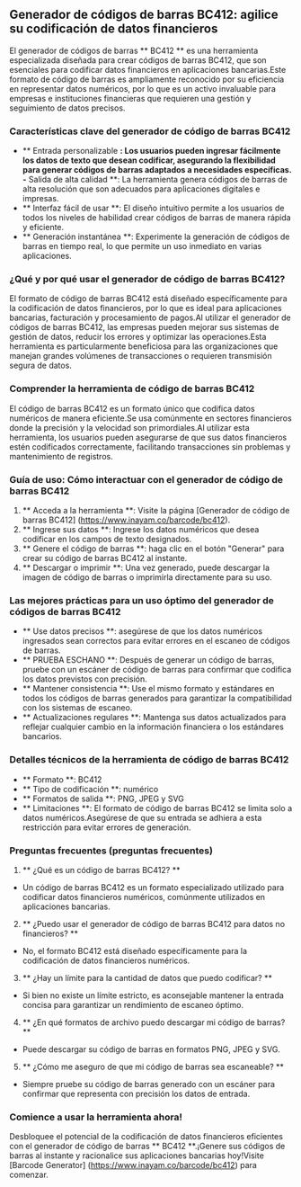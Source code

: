 ## Generador de códigos de barras BC412: agilice su codificación de datos financieros

El generador de códigos de barras ** BC412 ** es una herramienta especializada diseñada para crear códigos de barras BC412, que son esenciales para codificar datos financieros en aplicaciones bancarias.Este formato de código de barras es ampliamente reconocido por su eficiencia en representar datos numéricos, por lo que es un activo invaluable para empresas e instituciones financieras que requieren una gestión y seguimiento de datos precisos.

### Características clave del generador de código de barras BC412

- ** Entrada personalizable **: Los usuarios pueden ingresar fácilmente los datos de texto que desean codificar, asegurando la flexibilidad para generar códigos de barras adaptados a necesidades específicas.
-** Salida de alta calidad **: La herramienta genera códigos de barras de alta resolución que son adecuados para aplicaciones digitales e impresas.
- ** Interfaz fácil de usar **: El diseño intuitivo permite a los usuarios de todos los niveles de habilidad crear códigos de barras de manera rápida y eficiente.
- ** Generación instantánea **: Experimente la generación de códigos de barras en tiempo real, lo que permite un uso inmediato en varias aplicaciones.

### ¿Qué y por qué usar el generador de código de barras BC412?

El formato de código de barras BC412 está diseñado específicamente para la codificación de datos financieros, por lo que es ideal para aplicaciones bancarias, facturación y procesamiento de pagos.Al utilizar el generador de códigos de barras BC412, las empresas pueden mejorar sus sistemas de gestión de datos, reducir los errores y optimizar las operaciones.Esta herramienta es particularmente beneficiosa para las organizaciones que manejan grandes volúmenes de transacciones o requieren transmisión segura de datos.

### Comprender la herramienta de código de barras BC412

El código de barras BC412 es un formato único que codifica datos numéricos de manera eficiente.Se usa comúnmente en sectores financieros donde la precisión y la velocidad son primordiales.Al utilizar esta herramienta, los usuarios pueden asegurarse de que sus datos financieros estén codificados correctamente, facilitando transacciones sin problemas y mantenimiento de registros.

### Guía de uso: Cómo interactuar con el generador de código de barras BC412

1. ** Acceda a la herramienta **: Visite la página [Generador de código de barras BC412] (https://www.inayam.co/barcode/bc412).
2. ** Ingrese sus datos **: Ingrese los datos numéricos que desea codificar en los campos de texto designados.
3. ** Genere el código de barras **: haga clic en el botón "Generar" para crear su código de barras BC412 al instante.
4. ** Descargar o imprimir **: Una vez generado, puede descargar la imagen de código de barras o imprimirla directamente para su uso.

### Las mejores prácticas para un uso óptimo del generador de códigos de barras BC412

- ** Use datos precisos **: asegúrese de que los datos numéricos ingresados ​​sean correctos para evitar errores en el escaneo de códigos de barras.
- ** PRUEBA ESCHANO **: Después de generar un código de barras, pruebe con un escáner de código de barras para confirmar que codifica los datos previstos con precisión.
- ** Mantener consistencia **: Use el mismo formato y estándares en todos los códigos de barras generados para garantizar la compatibilidad con los sistemas de escaneo.
- ** Actualizaciones regulares **: Mantenga sus datos actualizados para reflejar cualquier cambio en la información financiera o los estándares bancarios.

### Detalles técnicos de la herramienta de código de barras BC412

- ** Formato **: BC412
- ** Tipo de codificación **: numérico
- ** Formatos de salida **: PNG, JPEG y SVG
- ** Limitaciones **: El formato de código de barras BC412 se limita solo a datos numéricos.Asegúrese de que su entrada se adhiera a esta restricción para evitar errores de generación.

### Preguntas frecuentes (preguntas frecuentes)

1. ** ¿Qué es un código de barras BC412? **
- Un código de barras BC412 es un formato especializado utilizado para codificar datos financieros numéricos, comúnmente utilizados en aplicaciones bancarias.

2. ** ¿Puedo usar el generador de código de barras BC412 para datos no financieros? **
- No, el formato BC412 está diseñado específicamente para la codificación de datos financieros numéricos.

3. ** ¿Hay un límite para la cantidad de datos que puedo codificar? **
- Si bien no existe un límite estricto, es aconsejable mantener la entrada concisa para garantizar un rendimiento de escaneo óptimo.

4. ** ¿En qué formatos de archivo puedo descargar mi código de barras? **
- Puede descargar su código de barras en formatos PNG, JPEG y SVG.

5. ** ¿Cómo me aseguro de que mi código de barras sea escaneable? **
- Siempre pruebe su código de barras generado con un escáner para confirmar que representa con precisión los datos de entrada.

### Comience a usar la herramienta ahora!

Desbloquee el potencial de la codificación de datos financieros eficientes con el generador de código de barras ** BC412 **.¡Genere sus códigos de barras al instante y racionalice sus aplicaciones bancarias hoy!Visite [Barcode Generator] (https://www.inayam.co/barcode/bc412) para comenzar.